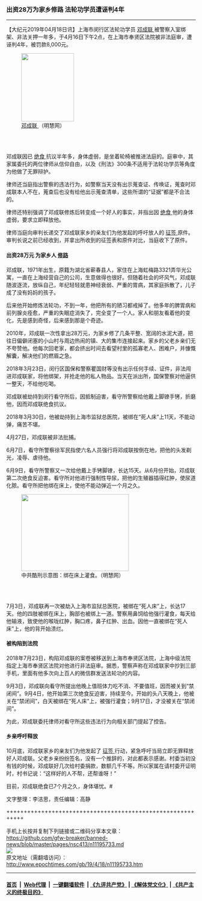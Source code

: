 ### 出资28万为家乡修路 法轮功学员遭诬判4年
------------------------

<p>
 【大纪元2019年04月18日讯】上海市闵行区法轮功学员
 <a href="http://www.epochtimes.com/gb/tag/%E9%82%93%E6%88%90%E8%81%94.html">
  邓成联
 </a>
 被警察入室绑架、非法关押一年多，于4月16日下午2点，在上海市奉贤区法院被非法庭审，遭诬判4年，被罚款8,000元。
</p>
<figure class="wp-caption aligncenter" id="attachment_11195765" style="width: 140px">
 <a href="http://i.epochtimes.com/assets/uploads/2019/04/2018-11-2-deng-cheng-lian-01.jpg">
  <img alt="" class="wp-image-11195765" height="181" src="http://i.epochtimes.com/assets/uploads/2019/04/2018-11-2-deng-cheng-lian-01-600x773.jpg" width="140"/>
 </a>
 <br/><figcaption class="wp-caption-text">
  <a href="http://www.epochtimes.com/gb/tag/%E9%82%93%E6%88%90%E8%81%94.html">
   邓成联
  </a>
  （明慧网）
 </figcaption><br/>
</figure><br/>
<p>
 邓成联因已
 <a href="http://www.epochtimes.com/gb/tag/%E7%BB%9D%E9%A3%9F.html">
  绝食
 </a>
 抗议半年多，身体虚弱，是坐着轮椅被推进法庭的。庭审中，其家属委托的两位律师从信仰自由，以及《刑法》300条不适用于法轮功学员等角度为他做了无罪辩护。
</p>
<p>
 律师还当庭指出警察的违法行为，如警察当天没有出示蒐查证、传唤证，蒐查时邓成联本人不在，蒐查后也没有给他出示蒐查清单，这些所谓的“证据”都是不合法的。
</p>
<p>
 律师还特别强调了邓成联修炼后转变成一个好人的事实，并指出因
 <a href="http://www.epochtimes.com/gb/tag/%E7%BB%9D%E9%A3%9F.html">
  绝食
 </a>
 他的身体虚弱，要求立即释放他。
</p>
<p>
 律师当庭向审判长递交了邓成联家乡的亲友们为他发起的呼吁放人的
 <a href="http://www.epochtimes.com/gb/tag/%E5%BE%81%E7%AD%BE.html">
  征签
 </a>
 原件。审判长说之前已经收到，并拿出所收到的征签表和原件对比，当庭收下了原件。
</p>
<h4>
 <b>
  出资28万元 为家乡人
  <a href="http://www.epochtimes.com/gb/tag/%E4%BF%AE%E8%B7%AF.html">
   修路
  </a>
 </b>
</h4>
<p>
 邓成联，1971年出生，原籍为湖北省蕲春县人，家住在上海虹梅路3321弄华光公寓，一直在上海经营自己的公司，生意做得也很好。但随着社会的坏风气，邓成联随波逐流，放纵自己，年纪轻轻就患神经衰弱、严重的胃病，其家庭拆散了，儿子成了没有妈妈的孩子。
</p>
<p>
 后来他开始修炼法轮功，不到一年，他把所有的陋习都戒掉了。他多年的脾胃病和前列腺炎痊愈，严重的失眠症消失了，完全变了一个人。家人和朋友看着他的变化，先是感到奇怪，后来感到那是个奇迹。
</p>
<p>
 2010年，邓成联一次性拿出28万元，为家乡修了几条平整、宽阔的水泥大道，把往日偏僻闭塞的小山村与周边热闹的镇、大的集市连接起来。家乡的父老乡亲们无不夸赞他。他每次回老家，都会挤出时间去看望村里的孤寡老人、困难户，并慷慨解囊，解决他们的燃眉之急。
</p>
<p>
 2018年3月23日，闵行区国保和警察瞿国财等没有出示任何手续、证件，非法闯进邓成联家，将他绑架，并抢走他的私人物品。当天在派出所，国保警察对他逼供一整天，不给他吃喝。
</p>
<p>
 邓成联被劫持到闵行看守所后，因抵制迫害，看守所警察给他戴上脚镣手铐，折磨他，因而邓成联绝食抗议。
</p>
<p>
 2018年3月30日，他被劫持到上海市监狱总医院，被绑在“死人床”上11天，不能动弹，痛苦不堪。
</p>
<p>
 4月27日，邓成联被非法批捕。
</p>
<p>
 6月7日，看守所警察徐军民指使六名人员强行将邓成联按倒在地，把他的头发剃光，凌辱、虐待他。
</p>
<p>
 6月9日，看守所警察又一次给他戴上手铐脚镣，长达15天。从6月份开始，邓成联第二次绝食反迫害。看守所对他进行强制性导尿，把他的生殖器插得红肿，使尿道化脓。看守所把他绑在床上，使他不能动弹近一个月之久。
</p>
<figure class="wp-caption aligncenter" id="attachment_11195816" style="width: 286px">
 <a href="http://i.epochtimes.com/assets/uploads/2019/04/2015-1-15-minghui-kuxing-shanghai-01.jpg">
  <img alt="" class="wp-image-11195816" height="204" src="http://i.epochtimes.com/assets/uploads/2019/04/2015-1-15-minghui-kuxing-shanghai-01-600x429.jpg" width="286"/>
 </a>
 <br/><figcaption class="wp-caption-text">
  中共酷刑示意图：绑在床上灌食。（明慧网）
 </figcaption><br/>
</figure><br/>
<p>
 7月3日，邓成联再一次被劫入上海市监狱总医院，被绑在“死人床”上，长达17天。他的四肢被绑在床上，胸部也被绑上一道。警察用鼻饲给他强行灌食，每天给他输液，致使他的喉咙红肿，胸口疼，鼻子红肿、出血。因他一直被绑在“死人床”上，他的背开始溃烂。
</p>
<h4>
 <b>
  被构陷到法院
 </b>
</h4>
<p>
 2018年7月23日，构陷邓成联的案卷被移送到上海市奉贤区法院，上海中级法院指定上海市奉贤区法院对他进行非法庭审。据悉，警察声称在邓成联家中抄到三部手机，里面有他多次向上百人的微信群发送法轮功的内容。
</p>
<p>
 9月3日，邓成联向看守所提出他晚上值班体力吃不消、不要值班，因而被关到“禁闭间”。9月4日，他开始第三次绝食反迫害，持续至今。开始的头八天晚上，他被关在“禁闭间”，白天被绑在“死人床”上，被强行灌食；9月17日，才没被关在“禁闭间”。
</p>
<p>
 为此，邓成联委托律师对看守所这些违法行为向相关部门提起了控告。
</p>
<h4>
 <b>
  乡亲呼吁释放
 </b>
</h4>
<p>
 10月底，邓成联家乡的亲友们为他发起了
 <a href="http://www.epochtimes.com/gb/tag/%E5%BE%81%E7%AD%BE.html">
  征签
 </a>
 行动，紧急呼吁当局立即无罪释放好人邓成联。父老乡亲纷纷签名，没有一个推辞的，对此都表示感谢。村委当初没有钱的时候，邓成联好几次给村委捐款，数额几千不等。所以家属在请村委开证明时，村书记说：“这样好的人不帮，还帮谁呀！”
</p>
<p>
 目前，邓成联绝食已7个月之久，身体堪忧。#
</p>
<p>
 文字整理：李洁思，责任编辑：高静
</p>

+++++++++++++++++++++++++++++++++++++++++++++++++++++++++++<br/><br/>
手机上长按并复制下列链接或二维码分享本文章：<br/>
https://github.com/gfw-breaker/banned-news/blob/master/pages/nsc413/n11195733.md <br/>
<a href='https://github.com/gfw-breaker/banned-news/blob/master/pages/nsc413/n11195733.md'><img src='https://github.com/gfw-breaker/banned-news/blob/master/pages/nsc413/n11195733.md.png'/></a> <br/>
原文地址（需翻墙访问）：http://www.epochtimes.com/gb/19/4/18/n11195733.htm


------------------------
#### [首页](https://github.com/gfw-breaker/banned-news/blob/master/README.md) &nbsp;|&nbsp; [Web代理](https://github.com/labour-camp/helloworld) &nbsp;|&nbsp; [一键翻墙软件](https://github.com/gfw-breaker/nogfw/blob/master/README.md) &nbsp;| [《九评共产党》](https://github.com/gfw-breaker/9ping.md/blob/master/README.md#九评之一评共产党是什么) | [《解体党文化》](https://github.com/gfw-breaker/jtdwh.md/blob/master/README.md) | [《共产主义的终极目的》](https://github.com/gfw-breaker/gczydzjmd.md/blob/master/README.md)

